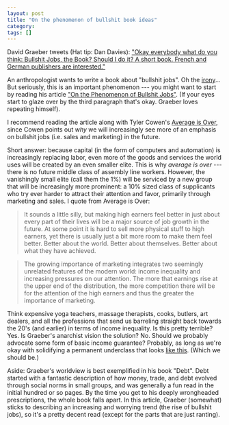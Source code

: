```yaml
---
layout: post
title: "On the phenomenon of bullshit book ideas"
category: 
tags: []
---
```


David Graeber tweets (Hat tip: Dan Davies): ["Okay everybody what do
you think: Bullshit Jobs, the Book? Should I do it? A short
book. French and German publishers are
interested."](https://twitter.com/davidgraeber/status/393103123155537921)

An anthropologist wants to write a book about "bullshit jobs". Oh the
[irony](http://theinsanerobin.tumblr.com/post/11024245915)... But
seriously, this is an important phenomenon --- you might want to start
by reading his article ["On the Phenomenon of Bullshit
Jobs"](http://www.strikemag.org/bullshit-jobs/). (If your eyes start
to glaze over by the third paragraph that's okay. Graeber loves
repeating himself).


I recommend reading the article along with Tyler Cowen's [Average is
Over](http://www.amazon.com/Average-Is-Over-Powering-Stagnation/dp/0525953736/),
since Cowen points out *why* we will increasingly see more of an
emphasis on bullshit jobs (i.e. sales and marketing) in the
future. 

Short answer: because capital (in the form of computers and
 automation) is increasingly replacing labor, even more of the goods
 and services the world uses will be created by an even smaller
 elite. This is why *average is over* --- there is no future middle
 class of assembly line workers. However, the vanishingly small elite
 (call them the 1%) will be serviced by a new group that will be
 increasingly more prominent: a 10% sized class of supplicants who try
 ever harder to attract their attention and favor, primarily through
 marketing and sales. I quote from Average is Over:

> It sounds a little silly, but making high earners feel better in
> just about every part of their lives will be a major source of job
> growth in the future. At some point it is hard to sell more physical
> stuff to high earners, yet there is usually just a bit more room to
> make them feel better. Better about the world. Better about
> themselves. Better about what they have achieved.

> The growing importance of marketing integrates two seemingly
> unrelated features of the modern world: income inequality and
> increasing pressures on our attention. The more that earnings rise
> at the upper end of the distribution, the more competition there
> will be for the attention of the high earners and thus the greater
> the importance of marketing.

Think expensive yoga teachers, massage therapists, cooks, butlers, art
dealers, and all the professions that send us barreling straight back
towards the 20's (and earlier) in terms of income inequality. Is this
pretty terrible?  Yes. Is Graeber's anarchist vision the solution?
No. Should we probably advocate some form of basic income guarantee?
Probably, as long as we're okay with solidifying a permanent
underclass that looks [like
this](http://theumlaut.com/2013/10/16/a-vindication-of-juggalo-society/). (Which
we should be.)


Aside: Graeber's worldview is best exemplified in his book
"Debt". Debt started with a fantastic description of how money, trade,
and debt evolved through social norms in small groups, and was
generally a fun read in the initial hundred or so pages. By the time
you get to his deeply wrongheaded prescriptions, the whole book falls
apart. In this article, Graeber (somewhat) sticks to describing an
increasing and worrying trend (the rise of bullshit jobs), so it's a
pretty decent read (except for the parts that are just ranting).
